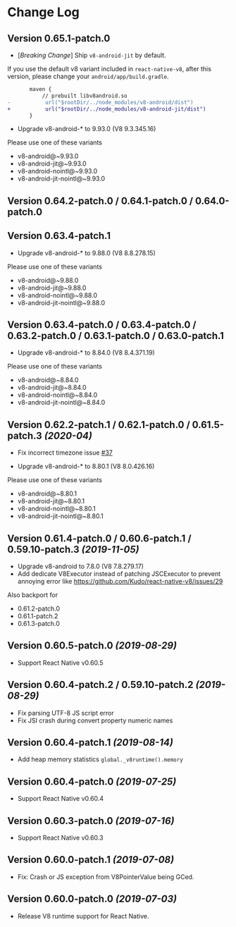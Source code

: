 Change Log
==========

Version 0.65.1-patch.0
-------------------------------------------------------

 * [*Breaking Change*] Ship `v8-android-jit` by default.

If you use the default v8 variant included in `react-native-v8`, after this version, please change your `android/app/build.gradle`.

```diff
       maven {
           // prebuilt libv8android.so
-           url("$rootDir/../node_modules/v8-android/dist")
+           url("$rootDir/../node_modules/v8-android-jit/dist")
       }
```

 * Upgrade v8-android-* to 9.93.0 (V8 	9.3.345.16)
 
 Please use one of these variants
 - v8-android@~9.93.0
 - v8-android-jit@~9.93.0
 - v8-android-nointl@~9.93.0
 - v8-android-jit-nointl@~9.93.0

Version 0.64.2-patch.0 / 0.64.1-patch.0 / 0.64.0-patch.0
-------------------------------------------------------
Version 0.63.4-patch.1
-------------------------------------------------------

 * Upgrade v8-android-* to 9.88.0 (V8 8.8.278.15)
 
 Please use one of these variants
 - v8-android@~9.88.0
 - v8-android-jit@~9.88.0
 - v8-android-nointl@~9.88.0
 - v8-android-jit-nointl@~9.88.0

Version 0.63.4-patch.0 / 0.63.4-patch.0 / 0.63.2-patch.0 / 0.63.1-patch.0 / 0.63.0-patch.1
-------------------------------------------------------

 * Upgrade v8-android-* to 8.84.0 (V8 8.4.371.19)
 
 Please use one of these variants
 - v8-android@~8.84.0
 - v8-android-jit@~8.84.0
 - v8-android-nointl@~8.84.0
 - v8-android-jit-nointl@~8.84.0


Version 0.62.2-patch.1 / 0.62.1-patch.0 / 0.61.5-patch.3 *(2020-04)*
-------------------------------------------------------

 * Fix incorrect timezone issue [#37](https://github.com/Kudo/react-native-v8/issues/37)
 
 * Upgrade v8-android-* to 8.80.1 (V8 8.0.426.16)
 
 Please use one of these variants
 - v8-android@~8.80.1
 - v8-android-jit@~8.80.1
 - v8-android-nointl@~8.80.1
 - v8-android-jit-nointl@~8.80.1

Version 0.61.4-patch.0 / 0.60.6-patch.1 / 0.59.10-patch.3 *(2019-11-05)*
-------------------------------------------------------

 * Upgrade v8-android to 7.8.0 (V8 7.8.279.17)
 * Add dedicate V8Executor instead of patching JSCExecutor to prevent annoying error like https://github.com/Kudo/react-native-v8/issues/29
 
 Also backport for
 * 0.61.2-patch.0
 * 0.61.1-patch.2
 * 0.61.3-patch.0
 
Version 0.60.5-patch.0 *(2019-08-29)*
-----------------------------

 * Support React Native v0.60.5
 
Version 0.60.4-patch.2 / 0.59.10-patch.2 *(2019-08-29)*
-------------------------------------------------------

 * Fix parsing UTF-8 JS script error
 * Fix JSI crash during convert property numeric names
 
Version 0.60.4-patch.1 *(2019-08-14)*
-----------------------------

 * Add heap memory statistics `global._v8runtime().memory`
 
Version 0.60.4-patch.0 *(2019-07-25)*
-----------------------------

 * Support React Native v0.60.4

Version 0.60.3-patch.0 *(2019-07-16)*
-----------------------------

 * Support React Native v0.60.3

Version 0.60.0-patch.1 *(2019-07-08)*
-----------------------------

 * Fix: Crash or JS exception from V8PointerValue being GCed.


Version 0.60.0-patch.0 *(2019-07-03)*
-----------------------------

 * Release V8 runtime support for React Native.
